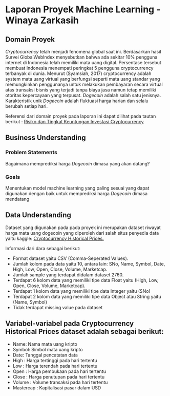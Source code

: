 # Laporan Proyek Machine Learning - Winaya Zarkasih

## Domain Proyek
*Cryptocurrency* telah menjadi fenomena global saat ini. Berdasarkan hasil Survei GlobalWebIndex
menyebutkan bahwa ada sekitar 10% pengguna internet di Indonesia telah memiliki mata uang digital.
Persentase tersebut membuat Indonesia menempati peringkat 5 pengguna cryptocurrency terbanyak di
dunia. Menurut (Syamsiah, 2017) cryptocurrency adalah system mata uang virtual yang
berfungsi seperti mata uang standar yang memungkinkan penggunanya untuk melakukan
pembayaran secara virtual atas transaksi bisnis yang terjadi tanpa biaya jasa namun tetap
memiliki otoritas kepercayaan yang terpusat. *Dogecoin* adalah salah satu jenisnya. Karakteristik unik *Dogecoin* adalah fluktuasi harga harian dan selalu berubah setiap hari. 

Referensi dari domain proyek pada laporan ini dapat dilihat pada tautan berikut :
[Risiko dan Tingkat Keuntungan Investasi Cryptocurrency](https://www.researchgate.net/profile/Nurul-Huda-32/publication/349116193_Risiko_dan_Tingkat_Keuntungan_Investasi_Cryptocurrency/links/60214094a6fdcc37a8110680/Risiko-dan-Tingkat-Keuntungan-Investasi-Cryptocurrency.pdf)

## Business Understanding

### Problem Statements

Bagaimana memprediksi harga *Dogecoin* dimasa yang akan datang?

### Goals

Menentukan model machine learning yang paling sesuai yang dapat digunakan dengan baik untuk memprediksi harga *Dogecoin* dimasa mendatang

## Data Understanding

Dataset yang digunakan pada pada proyek ini merupakan dataset riwayat harga mata uang dogecoin yang diperoleh dari salah situs penyedia data yaitu kaggle: [Cryptocurrency Historical Prices.](https://www.kaggle.com/datasets/sudalairajkumar/cryptocurrencypricehistory?select=coin_Bitcoin.csv)

Informasi dari dara sebagai berikut:
- Format dataset yaitu CSV (Comma-Seperated Values).
- Jumlah kolom pada data yaitu 10, antara lain: SNo, Name, Symbol, Date, High, Low, Open, Close, Volume, Marketcap.
- Jumlah sample yang terdapat didalam dataset 2760. 
- Terdapat 6 kolom data yang memiliki tipe data Float yaitu (High, Low, Open, Close, Volume, Marketcap).
- Terdapat 1 kolom data yang memiliki tipe data Integer yaitu (SNo)
- Terdapat 2 kolom data yang memiliki tipe data Object atau String yaitu (Name, Symbol)
- Tidak terdapat missing value pada dataset

## Variabel-variabel pada Cryptocurrency Historical Prices dataset adalah sebagai berikut:
- Name: Nama mata uang kripto
- Symbol: Simbol mata uang kripto
- Date: Tanggal pencatatan data
- High : Harga tertinggi pada hari tertentu
- Low : Harga terendah pada hari tertentu
- Open : Harga pembukaan pada hari tertentu
- Close : Harga penutupan pada hari tertentu
- Volume : Volume transaksi pada hari tertentu
- Mastercap : Kapitalisasi pasar dalam USD
